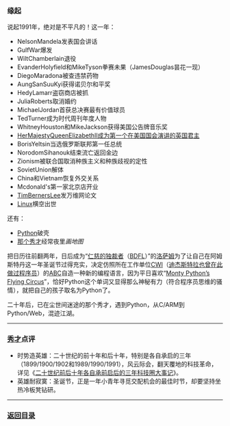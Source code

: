 ### 缘起 ###
说起1991年，绝对是不平凡的！这一年：

- NelsonMandela发表国会讲话
- GulfWar爆发
- WiltChamberlain退役
- EvanderHolyfield和MikeTyson拳赛未果（JamesDouglas昙花一现）
- DiegoMaradona被查违禁药物
- AungSanSuuKyi获得诺贝尔和平奖
- HedyLamarr盗窃商店被抓
- JuliaRoberts取消婚约
- MichaelJordan首获总决赛最有价值球员
- TedTurner成为时代周刊年度人物
- WhitneyHouston和MikeJackson获得美国公告牌音乐奖
- [HerMajestyQueenElizabethII成为第一个在美国国会演讲的英国君主](https://www.c-span.org/video/?18018-1/queen-elizabeth-ii-address-congress "伊丽莎白二世美国国会演讲")
- BorisYeltsin当选俄罗斯联邦第一任总统
- NorodomSihanouk结束流亡返回金边
- Zionism被联合国取消种族主义和种族歧视的定性
- SovietUnion解体
- China和Vietnam恢复外交关系
- Mcdonald's第一家北京店开业
- [TimBernersLee](https://www.w3.org/People/Berners-Lee/ "WWW")发万维网论文
- [Linux](https://en.wikipedia.org/wiki/Linux "Linux")横空出世

还有：

- [Python](http://www.python.org/ "Python")破壳
- [那个秀才](http://www.nagexiucai.com/ "那个秀才")经常夜里*画地图*

把日历往前翻两年，日后成为“[仁慈的独裁者](http://www.artima.com/weblogs/viewpost.jsp?thread=235725 "BDFL")（[BDFL](https://wiki.python.org/moin/BDFL "BDFL")）”的[洛萨姆](https://en.wikipedia.org/wiki/Guido_van_Rossum "Guido-van-Rossum")为了让自己在阿姆斯特丹这一年圣诞节过得充实，决定仿照所在工作单位[CWI](https://www.cwi.nl/ "CWI")（[迪杰斯特拉也曾在此做过程序员](https://en.wikipedia.org/wiki/Edsger_W._Dijkstra "Dijkstra")）的[ABC](https://www.cwi.nl/~steven/abc/ "ABC")自造一种新的编程语言，因为平日喜欢“[Monty Python’s Flying Circus](https://en.wikipedia.org/wiki/Monty_Python "MontyPython")”，恰好Python这个单词又显得那么神秘有力（符合程序员思维的骚情），就把自己的孩子取名为Python了。

二十年后，已在尘世间迷途的那个秀才，遇到Python，从C/ARM到Python/Web，混迹江湖。

---
### [秀才](http://zhouguoqiang.cn/ "作者")点评 ###
- 时势造英雄：二十世纪的前十年和后十年，特别是各自承启的三年（1899/1900/1902和1989/1990/1991），风云际会，翻天覆地的科技革命，详见《[二十世纪前后十年各自承前启后的三年科技圈大事记](https://github.com/nagexiucai/manuscripts/blob/master/二十世纪前后十年各自承前启后的三年科技圈大事记.md "二十世纪科技大事记节选")》。
- 英雄耐寂寞：圣诞节，正是一年小青年寻觅交配机会的最佳时节，却要坚持坐热冷板凳钻研。

---
### [返回目录](https://github.com/nagexiucai/manuscripts/blob/master/Python半深入讲义/自曝家事.md "自曝家事") ###